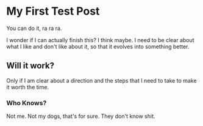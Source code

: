 # My First Test Post

<!-- Synopsis Start -->
You can do it, ra ra ra.
<!-- Synopsis End -->

I wonder if I can actually finish this? I think maybe. I need to be clear about what I like and don't like about it, so that it evolves into something better.

## Will it work?

Only if I am clear about a direction and the steps that I need to take to make it worth the time.

### Who Knows?

Not me. Not my dogs, that's for sure. They don't know shit.
<!-- 
  This is a Comment.
-->

<!-- Tags: dogs, wonder -->

<!-- Published: 1571697695764 -->
<!-- Updated: -->
<!-- Status: PUB-->
